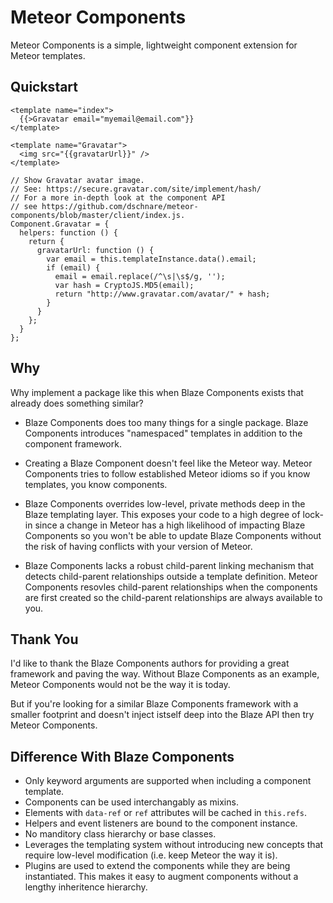 # Meteor Components

Meteor Components is a simple, lightweight component
extension for Meteor templates.

## Quickstart

    <template name="index">
      {{>Gravatar email="myemail@email.com"}}
    </template>

    <template name="Gravatar">
      <img src="{{gravatarUrl}}" />
    </template>

    // Show Gravatar avatar image.
    // See: https://secure.gravatar.com/site/implement/hash/
    // For a more in-depth look at the component API
    // see https://github.com/dschnare/meteor-components/blob/master/client/index.js.
    Component.Gravatar = {
      helpers: function () {
        return {
          gravatarUrl: function () {
            var email = this.templateInstance.data().email;
            if (email) {
              email = email.replace(/^\s|\s$/g, '');
              var hash = CryptoJS.MD5(email);
              return "http://www.gravatar.com/avatar/" + hash;
            }
          }
        };
      }
    };

## Why

Why implement a package like this when Blaze Components
exists that already does something similar?

- Blaze Components does too many things for a single
  package. Blaze Components introduces "namespaced"
  templates in addition to the component framework.

- Creating a Blaze Component doesn't feel like the Meteor
  way. Meteor Components tries to follow established
  Meteor idioms so if you know templates, you know
  components.

- Blaze Components overrides low-level, private methods
  deep in the Blaze templating layer. This exposes your
  code to a high degree of lock-in since a change in Meteor
  has a high likelihood of impacting Blaze Components so
  you won't be able to update Blaze Components without
  the risk of having conflicts with your version of Meteor.

- Blaze Components lacks a robust child-parent linking
  mechanism that detects child-parent relationships
  outside a template definition. Meteor Components resovles
  child-parent relationships when the components are first
  created so the child-parent relationships are always
  available to you.

## Thank You

I'd like to thank the Blaze Components authors for providing
a great framework and paving the way. Without Blaze Components
as an example, Meteor Components would not be the way it is today.

But if you're looking for a similar Blaze Components framework
with a smaller footprint and doesn't inject istself deep into
the Blaze API then try Meteor Components.

## Difference With Blaze Components

- Only keyword arguments are supported when including a component
  template.
- Components can be used interchangably as mixins.
- Elements with `data-ref` or `ref` attributes will be cached in
  `this.refs`.
- Helpers and event listeners are bound to the component instance.
- No manditory class hierarchy or base classes.
- Leverages the templating system without introducing new concepts
  that require low-level modification (i.e. keep Meteor the
  way it is).
- Plugins are used to extend the components while they are being
  instantiated. This makes it easy to augment components without
  a lengthy inheritence hierarchy.